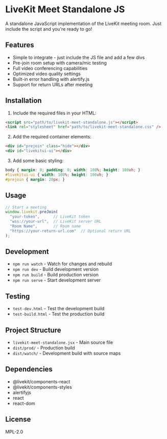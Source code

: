 # LiveKit Meet Standalone JS

A standalone JavaScript implementation of the LiveKit meeting room. Just include the script and you're ready to go!

## Features

- Simple to integrate - just include the JS file and add a few divs
- Pre-join room setup with camera/mic testing
- Full video conferencing capabilities
- Optimized video quality settings
- Built-in error handling with alertify.js
- Support for return URLs after meeting

## Installation

1. Include the required files in your HTML:
```html
<script src="path/to/livekit-meet-standalone.js"></script>
<link rel="stylesheet" href="path/to/livekit-meet-standalone.css" />
```

2. Add the required container elements:
```html
<div id="prejoin" class="hide"></div>
<div id="livekitui-ui"></div>
```

3. Add some basic styling:
```css
body { margin: 0; padding: 0; width: 100%; height: 100vh; }
#livekitui-ui { width: 100%; height: 100vh; }
#prejoin { margin: 20px; }
```

## Usage

```javascript
// Start a meeting
window.livekit.preJoin(
  "your-token",      // LiveKit token
  "wss://your-url",  // LiveKit server URL
  "Room Name",       // Room name
  "https://your-return-url.com"  // Optional return URL
);
```

## Development

- `npm run watch` - Watch for changes and rebuild
- `npm run dev` - Build development version
- `npm run build` - Build production version
- `npm run serve` - Start development server

## Testing

- `test-dev.html` - Test the development build
- `test-build.html` - Test the production build

## Project Structure

- `livekit-meet-standalone.jsx` - Main source file
- `dist/prod/` - Production build
- `dist/watch/` - Development build with source maps

## Dependencies

- @livekit/components-react
- @livekit/components-styles
- alertifyjs
- react
- react-dom

## License

MPL-2.0